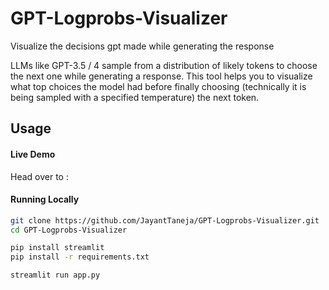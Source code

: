 # GPT-Logprobs-Visualizer
Visualize the decisions gpt made while generating the response

LLMs like GPT-3.5 / 4 sample from a distribution of likely tokens to choose the next one while generating a response.
This tool helps you to visualize what top choices the model had before finally choosing (technically it is being sampled with a specified temperature) the next token.

## Usage
#### Live Demo

Head over to :

#### Running Locally

```bash
git clone https://github.com/JayantTaneja/GPT-Logprobs-Visualizer.git
cd GPT-Logprobs-Visualizer

pip install streamlit
pip install -r requirements.txt

streamlit run app.py
```